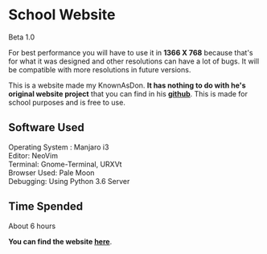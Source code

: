School Website 
===
Beta 1.0


For best performance you will have to use it in **1366 X 768** because that's for what it was designed and other
resolutions can have a lot of bugs. It will be compatible with more resolutions in future versions.

This is a website made my KnownAsDon. **It has nothing to do with he's original
website project** that you can find in his
**[github](http://github.com/knownasdon)**. This is made for school purposes and
is free to use.



Software Used
---

Operating System : Manjaro i3<br>
Editor: NeoVim<br>
Terminal: Gnome-Terminal, URXVt<br>
Browser Used: Pale Moon<br>
Debugging: Using Python 3.6 Server<br>



Time Spended
---

About 6 hours


**You can find the website [here](https://knownasdon.github.io/SchoolWebsite)**.
